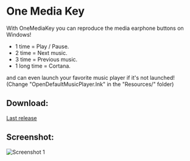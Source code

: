 # One Media Key

With OneMediaKey you can reproduce the media earphone buttons on Windows!  

- 1 time = Play / Pause.
- 2 time = Next music.
- 3 time = Previous music.
- 1 long time = Cortana.

and can even launch your favorite music player if it's not launched!  
(Change "OpenDefaultMusicPlayer.lnk" in the "Resources/" folder)  

## Download:

[Last release](https://github.com/Tom60chat/Chrome-Rich-Presence/releases)

## Screenshot:

![Screenshot 1](/Publish%20Resource/Image/Soundcloud%20Présentation.png)
